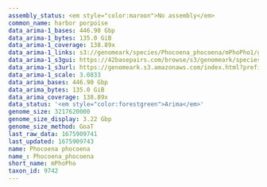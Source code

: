 ```yaml
---
assembly_status: <em style="color:maroon">No assembly</em>
common_name: harbor porpoise
data_arima-1_bases: 446.90 Gbp
data_arima-1_bytes: 135.0 GiB
data_arima-1_coverage: 138.89x
data_arima-1_links: s3://genomeark/species/Phocoena_phocoena/mPhoPho1/genomic_data/arima/<br>
data_arima-1_s3gui: https://42basepairs.com/browse/s3/genomeark/species/Phocoena_phocoena/mPhoPho1/genomic_data/arima/
data_arima-1_s3url: https://genomeark.s3.amazonaws.com/index.html?prefix=species/Phocoena_phocoena/mPhoPho1/genomic_data/arima/
data_arima-1_scale: 3.0833
data_arima_bases: 446.90 Gbp
data_arima_bytes: 135.0 GiB
data_arima_coverage: 138.89x
data_status: '<em style="color:forestgreen">Arima</em>'
genome_size: 3217620000
genome_size_display: 3.22 Gbp
genome_size_method: GoaT
last_raw_data: 1675909741
last_updated: 1675909743
name: Phocoena phocoena
name_: Phocoena_phocoena
short_name: mPhoPho
taxon_id: 9742
---
```

